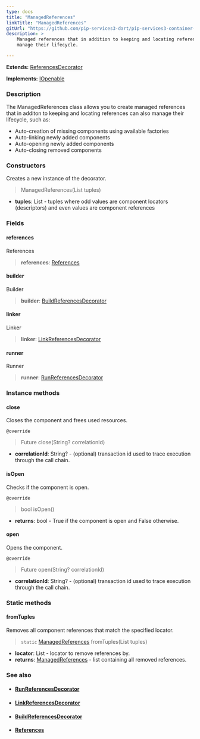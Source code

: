 ```yaml
---
type: docs
title: "ManagedReferences"
linkTitle: "ManagedReferences"
gitUrl: "https://github.com/pip-services3-dart/pip-services3-container-dart"
description: >
    Managed references that in addition to keeping and locating references can also 
    manage their lifecycle.

---
```


**Extends:** [ReferencesDecorator](../references_decorator)

**Implements:** [IOpenable](../../../commons/run/iopenable)

### Description

The ManagedReferences class allows you to create managed references that in additon to keeping and locating references can also manage their lifecycle, such as:

- Auto-creation of missing components using available factories
- Auto-linking newly added components
- Auto-opening newly added components
- Auto-closing removed components

### Constructors
Creates a new instance of the decorator.

> ManagedReferences(List tuples)

- **tuples**: List - tuples where odd values are component locators (descriptors) and even values are component references

### Fields

<span class="hide-title-link">

#### references
References
> **references**: [References](../../../commons/refer/references)

#### builder
Builder
> **builder**: [BuildReferencesDecorator](../build_references_decorator)

#### linker
Linker
> **linker**: [LinkReferencesDecorator](../link_references_decorator)


#### runner
Runner
> **runner**: [RunReferencesDecorator](../run_references_decorator)

</span>

### Instance methods

#### close
Closes the component and frees used resources.

`@override`
> Future close(String? correlationId)
- **correlationId**: String? - (optional) transaction id used to trace execution through the call chain.

#### isOpen
Checks if the component is open.

`@override`
> bool isOpen()
- **returns**: bool - True if the component is open and False otherwise.

#### open
Opens the component.

`@override`
> Future open(String? correlationId)
- **correlationId**: String? - (optional) transaction id used to trace execution through the call chain.

### Static methods

#### fromTuples
Removes all component references that match the specified locator.

> `static` [ManagedReferences]() fromTuples(List tuples)
- **locator**: List - locator to remove references by.
- **returns**: [ManagedReferences]() - list containing all removed references.


### See also
- #### [RunReferencesDecorator](../run_references_decorator)
- #### [LinkReferencesDecorator](../link_references_decorator)
- #### [BuildReferencesDecorator](../build_references_decorator)
- #### [References](../../../commons/refer/references)
